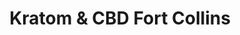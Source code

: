 ---
title: "Kratom & CBD Fort Collins"
url: /fort-collins/kratom-und-cbd-fort-collins/
shop: Lebensmittel
---